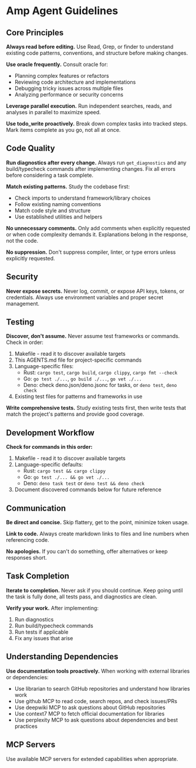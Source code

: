 # Amp Agent Guidelines

## Core Principles

**Always read before editing.** Use Read, Grep, or finder to understand existing code patterns, conventions, and structure before making changes.

**Use oracle frequently.** Consult oracle for:
- Planning complex features or refactors
- Reviewing code architecture and implementations
- Debugging tricky issues across multiple files
- Analyzing performance or security concerns

**Leverage parallel execution.** Run independent searches, reads, and analyses in parallel to maximize speed.

**Use todo_write proactively.** Break down complex tasks into tracked steps. Mark items complete as you go, not all at once.

## Code Quality

**Run diagnostics after every change.** Always run `get_diagnostics` and any build/typecheck commands after implementing changes. Fix all errors before considering a task complete.

**Match existing patterns.** Study the codebase first:
- Check imports to understand framework/library choices
- Follow existing naming conventions
- Match code style and structure
- Use established utilities and helpers

**No unnecessary comments.** Only add comments when explicitly requested or when code complexity demands it. Explanations belong in the response, not the code.

**No suppression.** Don't suppress compiler, linter, or type errors unless explicitly requested.

## Security

**Never expose secrets.** Never log, commit, or expose API keys, tokens, or credentials. Always use environment variables and proper secret management.

## Testing

**Discover, don't assume.** Never assume test frameworks or commands. Check in order:
1. Makefile - read it to discover available targets
2. This AGENTS.md file for project-specific commands
3. Language-specific files:
   - Rust: `cargo test`, `cargo build`, `cargo clippy`, `cargo fmt --check`
   - Go: `go test ./...`, `go build ./...`, `go vet ./...`
   - Deno: check deno.json/deno.jsonc for tasks, or `deno test`, `deno check`
4. Existing test files for patterns and frameworks in use

**Write comprehensive tests.** Study existing tests first, then write tests that match the project's patterns and provide good coverage.

## Development Workflow

**Check for commands in this order:**
1. Makefile - read it to discover available targets
2. Language-specific defaults:
   - Rust: `cargo test && cargo clippy`
   - Go: `go test ./... && go vet ./...`
   - Deno: `deno task test` or `deno test && deno check`
3. Document discovered commands below for future reference

## Communication

**Be direct and concise.** Skip flattery, get to the point, minimize token usage.

**Link to code.** Always create markdown links to files and line numbers when referencing code.

**No apologies.** If you can't do something, offer alternatives or keep responses short.

## Task Completion

**Iterate to completion.** Never ask if you should continue. Keep going until the task is fully done, all tests pass, and diagnostics are clean.

**Verify your work.** After implementing:
1. Run diagnostics
2. Run build/typecheck commands
3. Run tests if applicable
4. Fix any issues that arise

## Understanding Dependencies

**Use documentation tools proactively.** When working with external libraries or dependencies:
- Use librarian to search GitHub repositories and understand how libraries work
- Use github MCP to read code, search repos, and check issues/PRs
- Use deepwiki MCP to ask questions about GitHub repositories
- Use context7 MCP to fetch official documentation for libraries
- Use perplexity MCP to ask questions about dependencies and best practices

## MCP Servers

Use available MCP servers for extended capabilities when appropriate.
